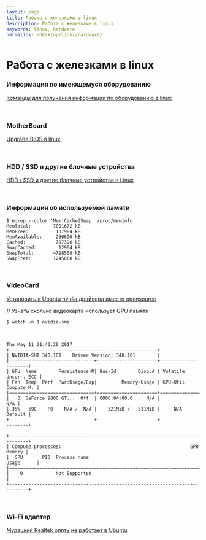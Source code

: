 ```yaml
---
layout: page
title: Работа с железками в linux
description: Работа с железками в linux
keywords: linux, hardware
permalink: /desktop/linux/hardware/
---
```


# Работа с железками в linux

### Информация по имеющемуся оборудованию

[Команды для получения информации по оборудованию в linux](/desktop/linux/hardware/info/)

<br/>

### MotherBoard

[Upgrade BIOS в linux](/desktop/linux/hardware/motherboard/bios-upgrade/)

<br/>

### HDD / SSD и другие блочные устройства

[HDD / SSD и другие блочные устройства в Linux](/desktop/linux/hardware/hdd/)

<br/>

### Информация об используемой памяти

    $ egrep --color 'Mem|Cache|Swap' /proc/meminfo
    MemTotal:        7801672 kB
    MemFree:          137984 kB
    MemAvailable:     230696 kB
    Cached:           797396 kB
    SwapCached:        12904 kB
    SwapTotal:       4718588 kB
    SwapFree:        1245060 kB

<br/>

### VideoCard

[Установить в Ubuntu nvidia драйвера вместо opensource](/desktop/linux/hardware/videocard/ubuntu/drivers/nvidia/)

// Узнать сколько видеокарта использует GPU памяти

    $ watch -n 1 nvidia-smi

<br/>

```
Thu May 11 21:42:29 2017
+------------------------------------------------------+
| NVIDIA-SMI 340.101    Driver Version: 340.101        |
|-------------------------------+----------------------+----------------------+
| GPU  Name        Persistence-M| Bus-Id        Disp.A | Volatile Uncorr. ECC |
| Fan  Temp  Perf  Pwr:Usage/Cap|         Memory-Usage | GPU-Util  Compute M. |
|===============================+======================+======================|
|   0  GeForce 9800 GT...  Off  | 0000:04:00.0     N/A |                  N/A |
| 35%   59C    P0    N/A /  N/A |    321MiB /   511MiB |     N/A      Default |
+-------------------------------+----------------------+----------------------+

+-----------------------------------------------------------------------------+
| Compute processes:                                               GPU Memory |
|  GPU       PID  Process name                                     Usage      |
|=============================================================================|
|    0            Not Supported                                               |
+-----------------------------------------------------------------------------+
```

<br/>

### Wi-Fi адаптер

[Мудацкий Realtek опять не работает в Ubuntu](/desktop/linux/hardware/wi-fi/ubuntu/realtek/)
